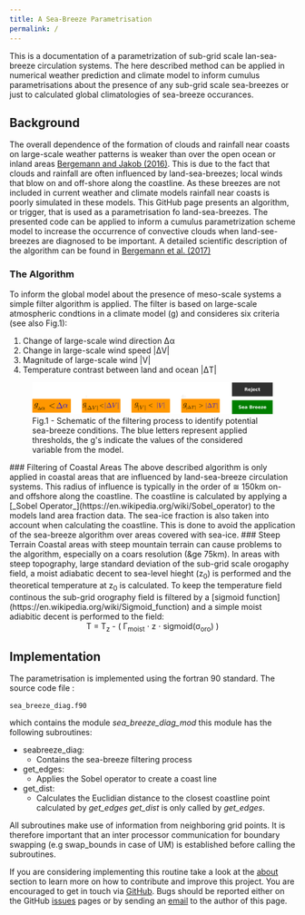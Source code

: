 ```yaml
---
title: A Sea-Breeze Parametrisation
permalink: /
---
```

This is a  documentation of a parametrization of sub-grid scale lan-sea-breeze 
circulation systems. The here described method can be applied in numerical 
weather prediction and climate model to inform cumulus parametrisations about 
the presence of any sub-grid scale sea-breezes or just to calculated global 
climatologies of sea-breeze occurances.
## Background
The overall dependence of the formation of clouds and rainfall near coasts on large-scale weather patterns is weaker than over the open ocean or inland areas
    [Bergemann and Jakob (2016)](https://arxiv.org/abs/1603.02392v1).
    This is due to the fact that clouds and rainfall are often influenced by land-sea-breezes; 
    local winds that blow on and off-shore along the coastline. As these breezes 
    are not included in current weather and climate models rainfall near coasts 
    is poorly simulated in these models. This GitHub page presents an algorithm, 
    or trigger, that is used as a parametrisation fo land-sea-breezes. 
    The presented code can be applied to inform a cumulus parametrization scheme 
    model to increase the occurrence of convective clouds when land-see-breezes 
    are diagnosed to be important. A detailed scientific description of the 
    algorithm can be found in [Bergemann et al. (2017)](http://onlinelibrary.wiley.com/doi/10.1002/2017MS001048/full)
   

### The Algorithm
<p>To inform the global model about the presence of meso-scale systems
a simple filter algorithm is applied. The filter is based on large-scale
atmospheric condtions in a climate model (g) and consideres six criteria (see also Fig.1):
<ol><li>Change of large-scale wind direction &Delta;&alpha;</li>
<li>Change in large-scale wind speed |&Delta;V|</li>
<li>Magnitude of large-scale wind |V|</li>
<li>Temperature contrast between land and ocean |&Delta;T|</li></ol></p>
<figure>
<img src="assets/images/Seabreeze_detect.png">
<figcaption>Fig.1 - Schematic of the filtering process to identify potential sea-breeze conditions. 
The blue letters represent applied thresholds, the g's indicate the values of the considered variable from the model.
</figcaption>
</figure>
### Filtering of Coastal Areas
The above described algorithm is only applied in coastal areas that are
influenced by land-sea-breeze circulation systems. This radius of influence
is typically in the order of &cong; 150km on- and offshore along the coastline.
The coastline is calculated by applying a [_Sobel Operator_](https://en.wikipedia.org/wiki/Sobel_operator) 
to the models land area fraction data. The sea-ice 
fraction is also taken into account when calculating the coastline. 
This is done to avoid the application of the sea-breeze algorithm over areas 
covered with sea-ice.
### Steep Terrain
Coastal areas with steep mountain terrain can cause problems to the algorithm,
especially on a coars resolution (&ge 75km). In areas with steep topography, 
large standard deviation of the sub-grid scale orogaphy field, a moist adiabatic
decent to sea-level hieght (z<sub>0</sub>) is performed and the theoretical 
temperature at z<sub>0</sub> is calculated. To keep the temperature field 
continous the sub-grid orography field is filtered by a [sigmoid function](https://en.wikipedia.org/wiki/Sigmoid_function) and a simple moist adiabitic 
decent is performed to the field:

<center>T = T<sub>z</sub> - ( &Gamma;<sub>moist</sub> &sdot; z &sdot; sigmoid(&sigma;<sub>oro</sub>) )</center>

## Implementation
The parametrisation is implemented using the fortran 90 standard. The source code file :
```
sea_breeze_diag.f90
```
which contains the module *sea_breeze_diag_mod* this module has the following subroutines:
* seabreeze_diag:
  - Contains the sea-breeze filtering process
* get_edges:
  - Applies the Sobel operator to create a coast line
* get_dist:
  - Calculates the Euclidian distance to the closest coastline point calculated by *get_edges*
*get_dist* is only called by *get_edges*.

All subroutines make use of information from neighboring grid points. It is therefore important
that an inter processor communication for boundary swapping (e.g swap_bounds in case of UM) is
established before calling the subroutines. 

If you are considering implementing this routine take a look at the  [about](/zz_about) 
section to learn more on how to contribute and improve this project. You are encouraged 
to get in touch via [GitHub](https://github.com/antarcticrainforest/seabreeze_param). 
Bugs should be reported either on the GitHub [issues](https://github.com/antarcticrainforest/seabreeze_param/issues) 
pages or by sending an [email](mailto:martin.bergemann@monash.edu) to the author of this page.
